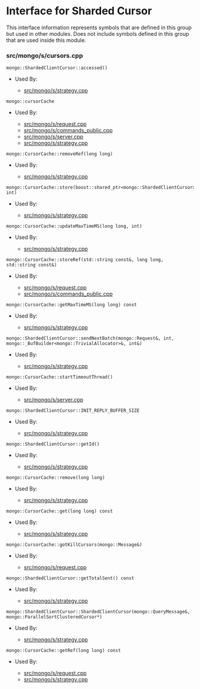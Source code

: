 
# Interface for Sharded Cursor
This interface information represents symbols that are defined in this group but used in other modules.  Does not include symbols defined in this group that are used inside this module.

### src/mongo/s/cursors.cpp

<div></div>

    mongo::ShardedClientCursor::accessed()

- Used By:

    - [src/mongo/s/strategy.cpp](../../../../network/network\_core)

<div></div>

    mongo::cursorCache

- Used By:

    - [src/mongo/s/request.cpp](../../../../network/network\_core)
    - [src/mongo/s/commands\_public.cpp](../../../../sharding/mongos\_commands)
    - [src/mongo/s/server.cpp](../../../../process\_management/mongos\_and\_mongod\_mains)
    - [src/mongo/s/strategy.cpp](../../../../network/network\_core)

<div></div>

    mongo::CursorCache::removeRef(long long)

- Used By:

    - [src/mongo/s/strategy.cpp](../../../../network/network\_core)

<div></div>

    mongo::CursorCache::store(boost::shared_ptr<mongo::ShardedClientCursor>, int)

- Used By:

    - [src/mongo/s/strategy.cpp](../../../../network/network\_core)

<div></div>

    mongo::CursorCache::updateMaxTimeMS(long long, int)

- Used By:

    - [src/mongo/s/strategy.cpp](../../../../network/network\_core)

<div></div>

    mongo::CursorCache::storeRef(std::string const&, long long, std::string const&)

- Used By:

    - [src/mongo/s/request.cpp](../../../../network/network\_core)
    - [src/mongo/s/commands\_public.cpp](../../../../sharding/mongos\_commands)

<div></div>

    mongo::CursorCache::getMaxTimeMS(long long) const

- Used By:

    - [src/mongo/s/strategy.cpp](../../../../network/network\_core)

<div></div>

    mongo::ShardedClientCursor::sendNextBatch(mongo::Request&, int, mongo::_BufBuilder<mongo::TrivialAllocator>&, int&)

- Used By:

    - [src/mongo/s/strategy.cpp](../../../../network/network\_core)

<div></div>

    mongo::CursorCache::startTimeoutThread()

- Used By:

    - [src/mongo/s/server.cpp](../../../../process\_management/mongos\_and\_mongod\_mains)

<div></div>

    mongo::ShardedClientCursor::INIT_REPLY_BUFFER_SIZE

- Used By:

    - [src/mongo/s/strategy.cpp](../../../../network/network\_core)

<div></div>

    mongo::ShardedClientCursor::getId()

- Used By:

    - [src/mongo/s/strategy.cpp](../../../../network/network\_core)

<div></div>

    mongo::CursorCache::remove(long long)

- Used By:

    - [src/mongo/s/strategy.cpp](../../../../network/network\_core)

<div></div>

    mongo::CursorCache::get(long long) const

- Used By:

    - [src/mongo/s/strategy.cpp](../../../../network/network\_core)

<div></div>

    mongo::CursorCache::gotKillCursors(mongo::Message&)

- Used By:

    - [src/mongo/s/request.cpp](../../../../network/network\_core)

<div></div>

    mongo::ShardedClientCursor::getTotalSent() const

- Used By:

    - [src/mongo/s/strategy.cpp](../../../../network/network\_core)

<div></div>

    mongo::ShardedClientCursor::ShardedClientCursor(mongo::QueryMessage&, mongo::ParallelSortClusteredCursor*)

- Used By:

    - [src/mongo/s/strategy.cpp](../../../../network/network\_core)

<div></div>

    mongo::CursorCache::getRef(long long) const

- Used By:

    - [src/mongo/s/request.cpp](../../../../network/network\_core)
    - [src/mongo/s/strategy.cpp](../../../../network/network\_core)
